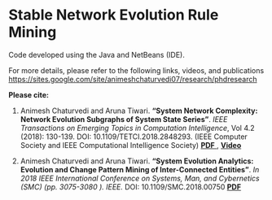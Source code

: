 # Stable Network Evolution Rule Mining

Code developed using the Java and NetBeans (IDE).

For more details, please refer to the following links, videos, and publications
https://sites.google.com/site/animeshchaturvedi07/research/phdresearch

<b>Please cite:</b>
1. Animesh Chaturvedi and Aruna Tiwari. <b>“System Network Complexity: Network Evolution Subgraphs of System State Series”</b>. <i>IEEE Transactions on Emerging Topics in Computation Intelligence</i>, Vol 4.2 (2018): 130-139. DOI: 10.1109/TETCI.2018.2848293. (IEEE Computer Society and IEEE Computational Intelligence Society) <a href="https://www.researchgate.net/profile/Animesh-Chaturvedi/publication/328767175_System_Network_Complexity_Network_Evolution_Subgraphs_of_System_State_Series/links/5ca58048a6fdcc12ee9137b4/System-Network-Complexity-Network-Evolution-Subgraphs-of-System-State-Series.pdf" target="_blank"> <b>PDF</b> </a>, <a href="https://www.youtube.com/watch?v=P1X1NypV4Dg" target="_blank"> <b>Video</b> </a>

2. Animesh Chaturvedi and Aruna Tiwari. <b>“System Evolution Analytics: Evolution and Change Pattern Mining of Inter-Connected Entities”</b>. <i>In 2018 IEEE International Conference on Systems, Man, and Cybernetics (SMC) (pp. 3075-3080 ). IEEE. </i> DOI: 10.1109/SMC.2018.00750  <a href="https://www.researchgate.net/profile/Animesh-Chaturvedi/publication/330477713_System_Evolution_Analytics_Evolution_and_Change_Pattern_Mining_of_Inter-Connected_Entities/links/5ca583b5299bf1b86d634662/System-Evolution-Analytics-Evolution-and-Change-Pattern-Mining-of-Inter-Connected-Entities.pdf" target="_blank"> <b>PDF</b> </a>
